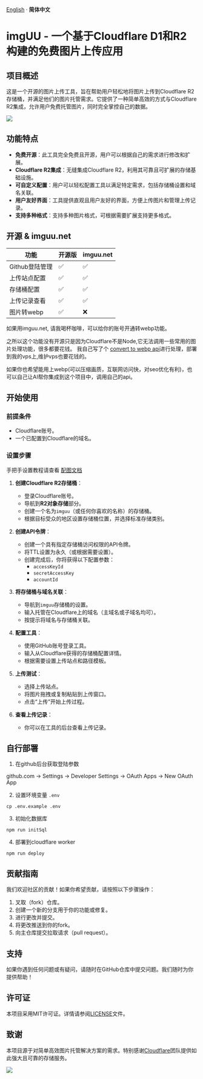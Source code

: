 [English](./README.md) · **简体中文**

# imgUU - 一个基于Cloudflare D1和R2构建的免费图片上传应用

## 项目概述

这是一个开源的图片上传工具，旨在帮助用户轻松地将图片上传到Cloudflare R2存储桶，并满足他们的图片托管需求。它提供了一种简单高效的方式与Cloudflare R2集成，允许用户免费托管图片，同时完全掌控自己的数据。

![](https://imgs.imguu.net/2025/2/9/60a6d0fdb1f8f1ebf828dafefd1cf4fc.webp)

## 功能特点

- **免费开源**：此工具完全免费且开源，用户可以根据自己的需求进行修改和扩展。
- **Cloudflare R2集成**：无缝集成Cloudflare R2，利用其可靠且可扩展的存储基础设施。
- **可自定义配置**：用户可以轻松配置工具以满足特定需求，包括存储桶设置和域名关联。
- **用户友好界面**：工具提供直观且用户友好的界面，方便上传图片和管理上传记录。
- **支持多种格式**：支持多种图片格式，可根据需要扩展支持更多格式。

## 开源 & imguu.net

|    功能        | 开源版   | imguu.net |
|----------------|---------|--------|
| Github登陆管理  | ✅     | ✅     |
| 上传站点配置    | ✅     | ✅     |
| 存储桶配置      | ✅     | ✅     |
| 上传记录查看    | ✅     | ✅     |
| 图片转webp     | ✅     | ❌     |

如果用imguu.net, 请我喝杯咖啡，可以给你的账号开通转webp功能。

之所以这个功能没有开源只是因为Cloudflare不是Node,它无法调用一些常用的图片处理功能，很多都要花钱。
我自己写了个 [convert to webp api](https://github.com/yestool/convert-to-webp)进行处理，部署到我的vps上,维护vps也要花钱的。

如果你也希望能用上webp(可以压缩画质，互联网访问快，对seo优化有利)，也可以自己让AI帮你集成到这个项目中，调用自己的api。


## 开始使用

### 前提条件

- Cloudflare账号。
- 一个已配置到Cloudflare的域名。

### 设置步骤

手把手设置教程请查看 [配图文档](https://imguu.net/zh/doc/)


1. **创建Cloudflare R2存储桶**：
   - 登录Cloudflare账号。
   - 导航到**R2对象存储**部分。
   - 创建一个名为`imguu`（或任何你喜欢的名称）的存储桶。
   - 根据目标受众的地区设置存储桶位置，并选择标准存储类别。

2. **创建API令牌**：
   - 创建一个具有指定存储桶访问权限的API令牌。
   - 将TTL设置为永久（或根据需要设置）。
   - 创建完成后，你将获得以下配置参数：
     - `accessKeyId`
     - `secretAccessKey`
     - `accountId`

3. **将存储桶与域名关联**：
   - 导航到`imguu`存储桶的设置。
   - 输入托管在Cloudflare上的域名（主域名或子域名均可）。
   - 按提示将域名与存储桶关联。

4. **配置工具**：
   - 使用GitHub账号登录工具。
   - 输入从Cloudflare获得的存储桶配置详情。
   - 根据需要设置上传站点和路径模板。

5. **上传测试**：
   - 选择上传站点。
   - 将图片拖拽或复制粘贴到上传窗口。
   - 点击“上传”开始上传过程。

6. **查看上传记录**：
   - 你可以在工具的后台查看上传记录。

## 自行部署

1. 在github后台获取登陆参数

  github.com -> Settings -> Developer Settings -> OAuth Apps -> New OAuth App

2. 设置环境变量 `.env`

  ```
  cp .env.example .env
  ```

3. 初始化数据库

  ```
  npm run initSql
  ```

4. 部署到cloudflare worker

  ```
  npm run deploy
  ```

## 贡献指南

我们欢迎社区的贡献！如果你希望贡献，请按照以下步骤操作：

1. 叉取（fork）仓库。
2. 创建一个新的分支用于你的功能或修复。
3. 进行更改并提交。
4. 将更改推送到你的fork。
5. 向主仓库提交拉取请求（pull request）。

## 支持

如果你遇到任何问题或有疑问，请随时在GitHub仓库中提交问题。我们随时为你提供帮助！

## 许可证

本项目采用MIT许可证。详情请参阅[LICENSE](LICENSE)文件。

## 致谢

本项目源于对简单高效图片托管解决方案的需求。特别感谢[Cloudflare](https://www.cloudflare.com)团队提供如此强大且可靠的存储服务。

[![](https://webviso.yestool.org/buymeacoffee.png)](https://buymeacoffee.com/3dqjgnimhl)